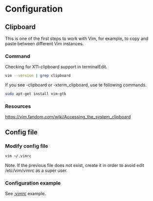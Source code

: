 # Configuration

## Clipboard

This is one of the first steps to work with Vim, for example, to copy and paste between different Vim instances.

### Command

Checking for X11-clipboard support in terminalEdit.

```bash
vim --version | grep clipboard
```

If you see -clipboard or -xterm_clipboard, use te following commands.

```bash
sudo apt-get install vim-gtk
```

### Resources

<https://vim.fandom.com/wiki/Accessing_the_system_clipboard>

## Config file

### Modify config file

```bash
vim ~/.vimrc
```

Note. If the previous file does not exist, create it in order to avoid edit /etc/vim/vimrc as a super user.

### Configuration example

See [.vimrc](https://carlosamolina-public.s3.eu-west-1.amazonaws.com/wiki/vim/.vimrc) example.

